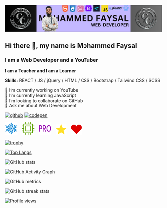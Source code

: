 <img src="./img/thumbnail.png" title="This is my YouTube channel Thumbnail.">

## Hi there 👋, my name is Mohammed Faysal
### I am a Web Developer and a YouTuber


__I am a Teacher and I am a Learner__

__Skills:__ REACT / JS / jQuery / HTML / CSS / Bootstrap / Tailwind CSS / SCSS

 🔭 I’m currently working on YouTube  
 🌱 I’m currently learning JavaScript   
 👯 I’m looking to collaborate on GitHub   
 💬 Ask me about Web Development 


[<img src='https://cdn.jsdelivr.net/npm/simple-icons@3.0.1/icons/github.svg' alt='github' height='40'>](https://github.com/Mohammed-Faysal)  [<img src='https://cdn.jsdelivr.net/npm/simple-icons@3.0.1/icons/codepen.svg' alt='codepen' height='40'>](https://codepen.io/CreativeCoder111)  

<a href='https://archiveprogram.github.com/'><img src='https://raw.githubusercontent.com/acervenky/animated-github-badges/master/assets/acbadge.gif' width='40' height='40'></a> <a href='https://docs.github.com/en/developers'><img src='https://raw.githubusercontent.com/acervenky/animated-github-badges/master/assets/devbadge.gif' width='40' height='40'></a> <a href='https://github.com/pricing'><img src='https://raw.githubusercontent.com/acervenky/animated-github-badges/master/assets/pro.gif' width='40' height='40'></a> <a href='https://stars.github.com/'><img src='https://raw.githubusercontent.com/acervenky/animated-github-badges/master/assets/starbadge.gif' width='35' height='35'></a> <a href='https://docs.github.com/en/github/supporting-the-open-source-community-with-github-sponsors'><img src='https://raw.githubusercontent.com/acervenky/animated-github-badges/master/assets/sponsorbadge.gif' width='35' height='35'></a> 

[![trophy](https://github-profile-trophy.vercel.app/?username=Mohammed-Faysal)](https://github.com/ryo-ma/github-profile-trophy)

[![Top Langs](https://github-readme-stats.vercel.app/api/top-langs/?username=Mohammed-Faysal)](https://github.com/anuraghazra/github-readme-stats)

![GitHub stats](https://github-readme-stats.vercel.app/api?username=Mohammed-Faysal&show_icons=true&count_private=true)  

![GitHub Activity Graph](https://activity-graph.herokuapp.com/graph?username=Mohammed-Faysal)  

![GitHub metrics](https://metrics.lecoq.io/Mohammed-Faysal)  

![GitHub streak stats](https://streak-stats.demolab.com/?user=Mohammed-Faysal)  

![Profile views](https://github.com/Mohammed-Faysal)  
